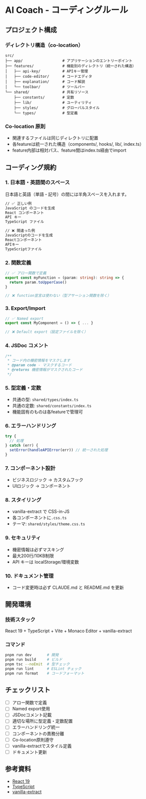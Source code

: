 # AI Coach - コーディングルール

## プロジェクト構成

### ディレクトリ構造（co-location）

```
src/
├── app/                  # アプリケーションのエントリーポイント
├── features/             # 機能別のディレクトリ（統一された構造）
│   ├── api-key/          # APIキー管理
│   ├── code-editor/      # コードエディタ
│   ├── explanation/      # コード解説
│   └── toolbar/          # ツールバー
└── shared/               # 共有リソース
    ├── constants/        # 定数
    ├── lib/              # ユーティリティ
    ├── styles/           # グローバルスタイル
    └── types/            # 型定義
```

### Co-location 原則

- 関連するファイルは同じディレクトリに配置
- 各featureは統一された構造（components/, hooks/, lib/, index.ts）
- feature内部は相対パス、feature間はindex.ts経由でimport

## コーディング規約

### 1. 日本語・英語間のスペース

日本語と英語（単語・記号）の間には半角スペースを入れます。

```markdown
// ✅ 正しい例
JavaScript のコードを生成
React コンポーネント
API キー
TypeScript ファイル

// ❌ 間違った例
JavaScriptのコードを生成
Reactコンポーネント
APIキー
TypeScriptファイル
```

### 2. 関数定義

```typescript
// ✅ アロー関数で定義
export const myFunction = (param: string): string => {
  return param.toUpperCase()
}

// ❌ function宣言は使わない（型アサーション関数を除く）
```

### 3. Export/Import

```typescript
// ✅ Named export
export const MyComponent = () => { ... }

// ❌ Default export（設定ファイルを除く）
```

### 4. JSDoc コメント

```typescript
/**
 * コード内の機密情報をマスクします
 * @param code - マスクするコード
 * @returns 機密情報がマスクされたコード
 */
```

### 5. 型定義・定数

- 共通の型: `shared/types/index.ts`
- 共通の定数: `shared/constants/index.ts`
- 機能固有のものは各featureで管理可

### 6. エラーハンドリング

```typescript
try {
  // 処理
} catch (err) {
  setError(handleAPIError(err)) // 統一された処理
}
```

### 7. コンポーネント設計

- ビジネスロジック → カスタムフック
- UIロジック → コンポーネント

### 8. スタイリング

- vanilla-extract で CSS-in-JS
- 各コンポーネントに`.css.ts`
- テーマ: `shared/styles/theme.css.ts`

### 9. セキュリティ

- 機密情報は必ずマスキング
- 最大200行/10KB制限
- API キーは localStorage/環境変数

### 10. ドキュメント管理

- コード変更時は必ず CLAUDE.md と README.md を更新

## 開発環境

### 技術スタック

React 19 + TypeScript + Vite + Monaco Editor + vanilla-extract

### コマンド

```bash
pnpm run dev       # 開発
pnpm run build     # ビルド
pnpm tsc --noEmit  # 型チェック
pnpm run lint      # ESLint チェック
pnpm run format    # コードフォーマット
```

## チェックリスト

- [ ] アロー関数で定義
- [ ] Named export使用
- [ ] JSDocコメント記載
- [ ] 適切な場所に型定義・定数配置
- [ ] エラーハンドリング統一
- [ ] コンポーネントの責務分離
- [ ] Co-location原則遵守
- [ ] vanilla-extractでスタイル定義
- [ ] ドキュメント更新

## 参考資料

- [React 19](https://react.dev/)
- [TypeScript](https://www.typescriptlang.org/)
- [vanilla-extract](https://vanilla-extract.style/)
